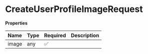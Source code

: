 # CreateUserProfileImageRequest

**Properties**

| Name  | Type | Required | Description |
| :---- | :--- | :------- | :---------- |
| image | any  | ✅       |             |

<!-- This file was generated by liblab | https://liblab.com/ -->
